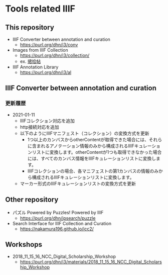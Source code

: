 # Tools related IIIF

## This repository
* IIIF Converter between annotation and curation
  * https://purl.org/dhn/i3/conv
* Images from IIIF Collection
  * https://purl.org/dhn/i3/collection/
  * ex. [捃拾帖](https://purl.org/dhn/i3/collection/?u=https://archdataset.dl.itc.u-tokyo.ac.jp/collections/tanaka/image/collection.json&random=true)
* IIIF Annotation Library
  * https://purl.org/dhn/i3/al

## IIIF Converter between annotation and curation

### 更新履歴

* 2021-01-11
  * IIIFコレクション対応を追加
  * http接続対応を追加
  * 以下のようにIIIFマニフェスト（コレクション）の変換方式を更新
    * 1つ以上のカンバスからotherContentが取得できた場合には、それらに含まれるアノテーション情報のみから構成されるIIIFキュレーションリストに変換します。otherContentが1つも取得できなかった場合には、すべてのカンバス情報をIIIFキュレーションリストに変換します。
    * IIIFコレクションの場合、各マニフェストの第1カンバスの情報のみから構成されるIIIFキュレーションリストに変換します。
  * マーカー形式のIIIFキュレーションリストの変換方式を更新
  
## Other repository
* パズル Powered by Puzzles! Powered by IIIF
  * https://purl.org/dhn/jpsearch/puzzle
* Search Interface for IIIF Collection and Curation
  * https://nakamura196.github.io/icc2/
  
## Workshops
* 2018_11_15_16_NCC_Digital_Scholarship_Workshop
  * https://purl.org/dhn/i3/materials/2018_11_15_16_NCC_Digital_Scholarship_Workshop
